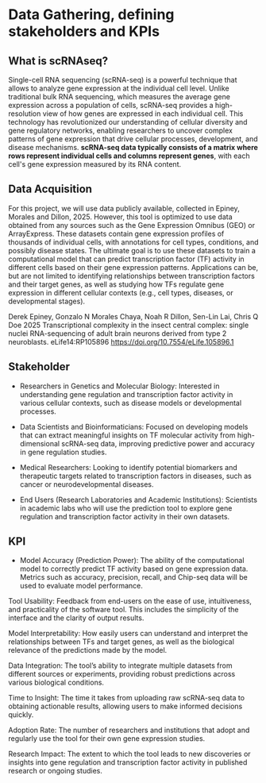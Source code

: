 # Data Gathering, defining stakeholders and KPIs
## What is scRNAseq?
Single-cell RNA sequencing (scRNA-seq) is a powerful technique that allows to analyze gene expression at the individual cell level. Unlike traditional bulk RNA sequencing, which measures the average gene expression across a population of cells, scRNA-seq provides a high-resolution view of how genes are expressed in each individual cell. This technology has revolutionized our understanding of cellular diversity and gene regulatory networks, enabling researchers to uncover complex patterns of gene expression that drive cellular processes, development, and disease mechanisms. **scRNA-seq data typically consists of a matrix where rows represent individual cells and columns represent genes**, with each cell's gene expression measured by its RNA content.

## Data Acquisition 
For this project, we will use data publicly available, collected in Epiney, Morales and Dillon, 2025. However, this tool is optimized to use data obtained from any sources such as the Gene Expression Omnibus (GEO) or ArrayExpress. These datasets contain gene expression profiles of thousands of individual cells, with annotations for cell types, conditions, and possibly disease states. The ultimate goal is to use these datasets to train a computational model that can predict transcription factor (TF) activity in different cells based on their gene expression patterns. Applications can be, but are not limited to identifying relationships between transcription factors and their target genes, as well as studying how TFs regulate gene expression in different cellular contexts (e.g., cell types, diseases, or developmental stages).

Derek Epiney, Gonzalo N Morales Chaya, Noah R Dillon, Sen-Lin Lai, Chris Q Doe 2025 Transcriptional complexity in the insect central complex: single nuclei RNA-sequencing of adult brain neurons derived from type 2 neuroblasts. eLife14:RP105896
https://doi.org/10.7554/eLife.105896.1

## Stakeholder
* Researchers in Genetics and Molecular Biology: Interested in understanding gene regulation and transcription factor activity in various cellular contexts, such as disease models or developmental processes.

* Data Scientists and Bioinformaticians: Focused on developing models that can extract meaningful insights on TF molecular activity from high-dimensional scRNA-seq data, improving predictive power and accuracy in gene regulation studies.

* Medical Researchers: Looking to identify potential biomarkers and therapeutic targets related to transcription factors in diseases, such as cancer or neurodevelopmental diseases.

* End Users (Research Laboratories and Academic Institutions): Scientists in academic labs who will use the prediction tool to explore gene regulation and transcription factor activity in their own datasets.

## KPI
* Model Accuracy (Prediction Power): The ability of the computational model to correctly predict TF activity based on gene expression data. Metrics such as accuracy, precision, recall, and Chip-seq data will be used to evaluate model performance.

Tool Usability: Feedback from end-users on the ease of use, intuitiveness, and practicality of the software tool. This includes the simplicity of the interface and the clarity of output results.

Model Interpretability: How easily users can understand and interpret the relationships between TFs and target genes, as well as the biological relevance of the predictions made by the model.

Data Integration: The tool’s ability to integrate multiple datasets from different sources or experiments, providing robust predictions across various biological conditions.

Time to Insight: The time it takes from uploading raw scRNA-seq data to obtaining actionable results, allowing users to make informed decisions quickly.

Adoption Rate: The number of researchers and institutions that adopt and regularly use the tool for their own gene expression studies.

Research Impact: The extent to which the tool leads to new discoveries or insights into gene regulation and transcription factor activity in published research or ongoing studies.
